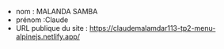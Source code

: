 - nom : MALANDA SAMBA 
- prénom :Claude 
- URL publique du site : https://claudemalamdar113-tp2-menu-alpinejs.netlify.app/
